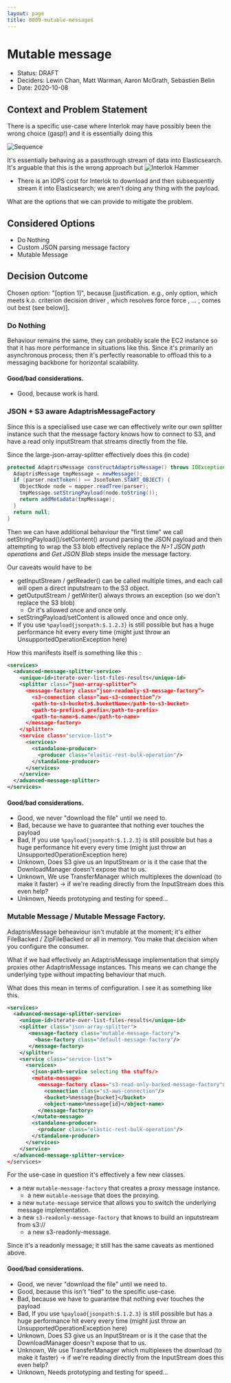 ```yaml
---
layout: page
title: 0009-mutable-messages
---
```

# Mutable message

* Status: DRAFT
* Deciders: Lewin Chan, Matt Warman, Aaron McGrath, Sebastien Belin
* Date: 2020-10-08

## Context and Problem Statement

There is a specific use-case where Interlok may have possibly been the wrong choice (gasp!) and it is essentially doing this

![Sequence](http://www.plantuml.com/plantuml/proxy?cache=no&src=https://raw.githubusercontent.com/adaptris/interlok/ADR-0009-mutable-messages/docs/adr/assets/0009-mutable-messages-usecase.puml)

It's essentially behaving as a passthrough stream of data into Elasticsearch. It's arguable that this is the wrong approach but ![Interlok Hammer](https://img.shields.io/badge/certified-interlok%20hammer-red.svg)

- There is an IOPS cost for Interlok to download and then subsequently stream it into Elasticsearch; we aren't doing any thing with the payload.

What are the options that we can provide to mitigate the problem.

## Considered Options

- Do Nothing
- Custom JSON parsing message factory
- Mutable Message

## Decision Outcome

Chosen option: "[option 1]", because [justification. e.g., only option, which meets k.o. criterion decision driver , which resolves force force , ... , comes out best (see below)].


### Do Nothing

Behaviour remains the same, they can probably scale the EC2 instance so that it has more performance in situations like this.
Since it's primarily an asynchronous process; then it's perfectly reasonable to offload this to a messaging backbone for horizontal scalability.

#### Good/bad considerations.

* Good, because work is hard.

### JSON + S3 aware AdaptrisMessageFactory

Since this is a specialised use case we can effectively write our own splitter instance such that the message factory knows how to connect to S3, and have a read only inputStream that streams directly from the file.

Since the large-json-array-splitter effectively does this (in code)

```java
protected AdaptrisMessage constructAdaptrisMessage() throws IOException {
  AdaptrisMessage tmpMessage = newMessage();
  if (parser.nextToken() == JsonToken.START_OBJECT) {
    ObjectNode node = mapper.readTree(parser);
    tmpMessage.setStringPayload(node.toString());
    return addMetadata(tmpMessage);
  }
  return null;
}
```

Then we can have additional behaviour the "first time" we call setStringPayload()/setContent() around parsing the JSON payload and then attempting to wrap the S3 blob effectively replace the _N>1 JSON path operations_ and _Get JSON Blob_ steps inside the message factory.

Our caveats would have to be
- getInputStream / getReader() can be called multiple times, and each call will open a direct inputstream to the S3 object.
- getOutputStream / getWriter() always throws an exception (so we don't replace the S3 blob)
  - Or it's allowed once and once only.
- setStringPayload/setContent is allowed once and once only.
- If you use `%payload{jsonpath:$.1.2.3}` is still possible but has a huge performance hit every every time (might just throw an UnsupportedOperationException here)

How this manifests itself is something like this :

```xml
<services>
  <advanced-message-splitter-service>
    <unique-id>iterate-over-list-files-results</unique-id>
    <splitter class=”json-array-splitter”>
      <message-factory class=”json-readonly-s3-message-factory”>
        <s3-connection class=”aws-s3-connection”/>
        <path-to-s3-bucket>$.bucketName</path-to-s3-bucket>
        <path-to-prefix>$.prefix</path-to-prefix>
        <path-to-name>$.name</path-to-name>
      </message-factory>
    </splitter>
    <service class="service-list">
      <services>
        <standalone-producer>
          <producer class="elastic-rest-bulk-operation"/>
        </standalone-producer>
      </services>
    </service>
  </advanced-message-splitter>
</services>
```

#### Good/bad considerations.

- Good, we never "download the file" until we need to.
- Bad, because we have to guarantee that nothing ever touches the payload
- Bad, If you use `%payload{jsonpath:$.1.2.3}` is still possible but has a huge performance hit every every time (might just throw an UnsupportedOperationException here)
- Unknown, Does S3 give us an InputStream or is it the case that the DownloadManager doesn't expose that to us.
- Unknown, We use TransferManager which multiplexes the download (to make it faster) -> if we're reading directly from the InputStream does this even help?
- Unknown, Needs prototyping and testing for speed...

### Mutable Message / Mutable Message Factory.

AdaptrisMessage beheaviour isn't mutable at the moment; it's either FileBacked / ZipFileBacked or all in memory. You make that decision when you configure the consumer.

What if we had effectively an AdaptrisMessage implementation that simply proxies other AdaptrisMessage instances. This means we can change the underlying type without impacting behaviour that much.

What does this mean in terms of configuration. I see it as something like this.

```xml
<services>
  <advanced-message-splitter-service>
    <unique-id>iterate-over-list-files-results</unique-id>
    <splitter class="json-array-splitter">
       <message-factory class="mutable-message-factory">
         <base-factory class="default-message-factory"/>
       </message-factory>
    </splitter>
    <service class="service-list">
      <services>
        <json-path-service selecting the stuffs/>
        <mutate-message>
          <message-factory class="s3-read-only-backed-message-factory">
            <connection class="s3-aws-connection"/>
            <bucket>%message{bucket}</bucket>
            <object-name>%message{id}</object-name>
          </message-factory>
        </mutate-message>
        <standalone-producer>
          <producer class="elastic-rest-bulk-operation"/>
        </standalone-producer>
      </services>
    </service>
  </advanced-message-splitter-service>
</services>
```

For the use-case in question it's effectively a few new classes.
- a new `mutable-message-factory` that creates a proxy message instance.
   - a new `mutable-message` that does the proxying.
- a new `mutate-message` service that allows you to switch the underlying message implementation.
- a new `s3-readonly-message-factory` that knows to build an inputstream from s3://
   - a new s3-readonly-message.

Since it's a readonly message; it still has the same caveats as mentioned above.

#### Good/bad considerations.

- Good, we never "download the file" until we need to.
- Good, because this isn't "tied" to the specific use-case.
- Bad, because we have to guarantee that nothing ever touches the payload
- Bad, If you use `%payload{jsonpath:$.1.2.3}` is still possible but has a huge performance hit every every time (might just throw an UnsupportedOperationException here)
- Unknown, Does S3 give us an InputStream or is it the case that the DownloadManager doesn't expose that to us.
- Unknown, We use TransferManager which multiplexes the download (to make it faster) -> if we're reading directly from the InputStream does this even help?
- Unknown, Needs prototyping and testing for speed...
